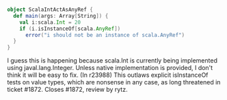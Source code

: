 ```scala

object ScalaIntActAsAnyRef {
  def main(args: Array[String]) {
    val i:scala.Int = 20
    if (i.isInstanceOf[scala.AnyRef])
      error("i should not be an instance of scala.AnyRef")
  }
}

```

I guess this is happening because scala.Int is currently being implemented using javal.lang.Integer. Unless native implementation is provided, I don't think it will be easy to fix.
(In r23988) This outlaws explicit isInstanceOf tests on value types, which
are nonsense in any case, as long threatened in ticket #1872.
Closes #1872, review by rytz.
